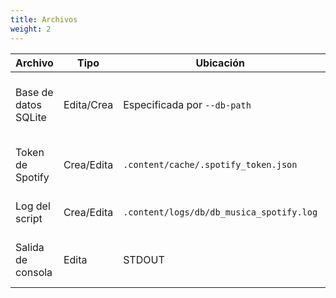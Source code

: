 ```yaml
---
title: Archivos
weight: 2
---
```


|Archivo|Tipo|Ubicación|Descripción|
|---|---|---|---|
|Base de datos SQLite|Edita/Crea|Especificada por `--db-path`|Base de datos principal con tablas de música|
|Token de Spotify|Crea/Edita|`.content/cache/.spotify_token.json`|Cache del token de autenticación de Spotify|
|Log del script|Crea/Edita|`.content/logs/db/db_musica_spotify.log`|Archivo de logs del proceso|
|Salida de consola|Edita|STDOUT|Logs en tiempo real durante la ejecución|